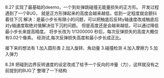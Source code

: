 8.27
实现了最基础的deemo，一个到处弹跳碰撞无能量损失的正方形。
开发过程遇到了一个BUG，
就是正方形弹起来的高度会越来越低，低到一定程度就会颤抖着往下沉
解决：是最小步长有限小的问题，可以把触底后反转y轴速度改成触底后对y轴速度取绝对值解决往下沉的问题。
但是高度还是会越来越低，可以通过降低最小步长来提高精度。
将步长改为 1/1200000 秒后，每次反弹损失的高度大概仅有0.02个像素。
经测试,每次反弹损失高度和最小步长成正比。

接下来的想法有
1.加入圆形类
2.加入旋转、角动量
3.碰撞检测
4.加入摩擦力
5.加入弹力

8.28
把碰到边界反转速度的设定改成了给予一个反向的冲量（力），这样就没有之前提到的BUG了
整理了一下结构